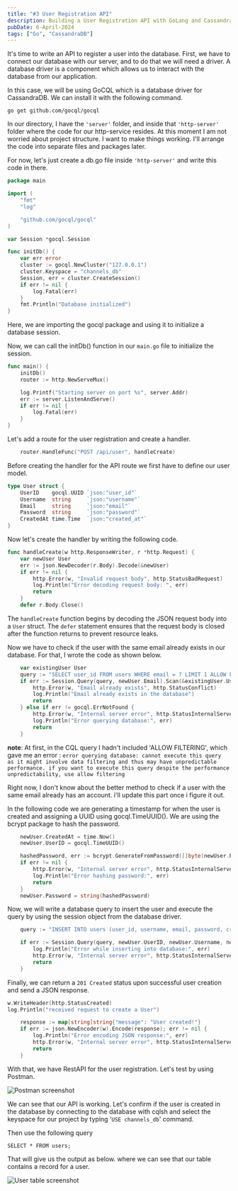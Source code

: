 ```yaml
---
title: "#3 User Registration API"
description: Building a User Registration API with GoLang and CassandraDB
pubDate: 6-April-2024
tags: ["Go", "CassandraDB"]
---
```


It's time to write an API to register a user into the database. First, we have to connect our database with our server, and to do that we will need a driver. A database driver is a component which allows us to interact with the database from our application.

In this case, we will be using GoCQL which is a database driver for CassandraDB. We can install it with the following command.

```shell
go get github.com/gocql/gocql
```

In our directory, I have the `'server'` folder, and inside that `'http-server'` folder where the code for our http-service resides. At this moment I am not worried about project structure. I want to make things working. I'll arrange the code into separate files and packages later.

For now, let's just create a db.go file inside `'http-server'` and write this code in there.

```go
package main

import (
	"fmt"
	"log"

	"github.com/gocql/gocql"
)

var Session *gocql.Session

func initDb() {
	var err error
	cluster := gocql.NewCluster("127.0.0.1")
	cluster.Keyspace = "channels_db"
	Session, err = cluster.CreateSession()
	if err != nil {
		log.Fatal(err)
	}
	fmt.Println("Database initialized")
}
```

Here, we are importing the gocql package and using it to initialize a database session.

Now, we can call the initDb() function in our `main.go` file to initialize the session.

```go
func main() {
	initDb()
	router := http.NewServeMux()

	log.Printf("Starting server on port %s", server.Addr)
	err := server.ListenAndServe()
	if err != nil {
		log.Fatal(err)
	}
}
```

Let's add a route for the user registration and create a handler.

```go
	router.HandleFunc("POST /api/user", handleCreate)
```

Before creating the handler for the API route we first have to define our user model.

```go
type User struct {
	UserID    gocql.UUID `json:"user_id"`
	Username  string     `json:"username"`
	Email     string     `json:"email"`
	Password  string     `json:"password"`
	CreatedAt time.Time  `json:"created_at"`
}
```

Now let's create the handler by writing the following code.

```go
func handleCreate(w http.ResponseWriter, r *http.Request) {
    var newUser User
    err := json.NewDecoder(r.Body).Decode(&newUser)
    if err != nil {
        http.Error(w, "Invalid request body", http.StatusBadRequest)
        log.Println("Error decoding request body: ", err)
        return
    }
    defer r.Body.Close()
```

The `handleCreate` function begins by decoding the JSON request body into a `User` struct. The `defer` statement ensures that the request body is closed after the function returns to prevent resource leaks.

Now we have to check if the user with the same email already exists in our database. For that, I wrote the code as shown below.

```go
	var existingUser User
	query := "SELECT user_id FROM users WHERE email = ? LIMIT 1 ALLOW FILTERING"
	if err := Session.Query(query, newUser.Email).Scan(&existingUser.UserID); err == nil {
		http.Error(w, "Email already exists", http.StatusConflict)
		log.Println("Email already exists in the database")
		return
	} else if err != gocql.ErrNotFound {
		http.Error(w, "Internal server error", http.StatusInternalServerError)
		log.Println("Error querying database:", err)
		return
	}
```

**note**: At first, in the CQL query I hadn't included 'ALLOW FILTERING', which gave me an error :
`error querying database: cannot execute this query as it might involve data filtering and thus may have unpredictable performance. if you want to execute this query despite the performance unpredictability, use allow filtering`

Right now, I don't know about the better method to check if a user with the same email already has an account. i'll update this part once i figure it out.

In the following code we are generating a timestamp for when the user is created and assigning a UUID using gocql.TimeUUID(). We are using the bcrypt package to hash the password.

```go
    newUser.CreatedAt = time.Now()
    newUser.UserID = gocql.TimeUUID()

    hashedPassword, err := bcrypt.GenerateFromPassword([]byte(newUser.Password), bcrypt.DefaultCost)
    if err != nil {
        http.Error(w, "Internal server error", http.StatusInternalServerError)
        log.Println("Error hashing password:", err)
        return
    }
    newUser.Password = string(hashedPassword)

```

Now, we will write a database query to insert the user and execute the query by using the session object from the database driver.

```go
	query := "INSERT INTO users (user_id, username, email, password, created_at) VALUES (?, ?, ?, ?, ?)"

	if err := Session.Query(query, newUser.UserID, newUser.Username, newUser.Email, newUser.Password, newUser.CreatedAt).Exec(); err != nil {
		log.Println("Error while inserting into database:", err)
		http.Error(w, "Internal server error", http.StatusInternalServerError)
		return
	}
```

Finally, we can return a `201 Created` status upon successful user creation and send a JSON response.

```go
w.WriteHeader(http.StatusCreated)
log.Println("received request to create a User")

	response := map[string]string{"message": "User created!"}
	if err := json.NewEncoder(w).Encode(response); err != nil {
		log.Println("Error encoding JSON response:", err)
		http.Error(w, "Internal server error", http.StatusInternalServerError)
		return
	}
```

With that, we have RestAPI for the user registration. Let's test by using Postman.

![Postman screenshot](/postman03.png)

We can see that our API is working. Let's confirm if the user is created in the database by connecting to the database with cqlsh and select the keyspace for our project by typing '`USE channels_db`' command.

Then use the following query

```cql
SELECT * FROM users;
```

That will give us the output as below. where we can see that our table contains a record for a user.

![User table screenshot](/databasess04.png)

